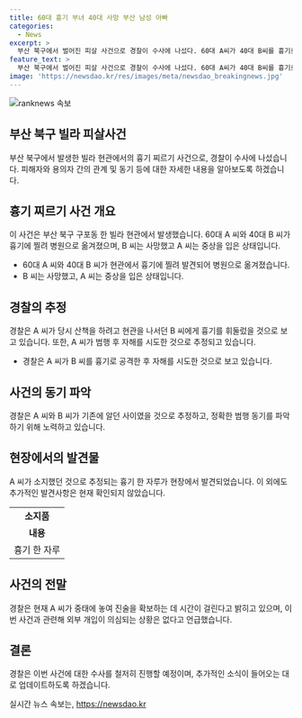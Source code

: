 ```yaml
---
title: 60대 흉기 부녀 40대 사망 부산 남성 아빠
categories:
  - News
excerpt: >
  부산 북구에서 벌어진 피살 사건으로 경찰이 수사에 나섰다. 60대 A씨가 40대 B씨를 흉기로 찔러 숨지게 한 후 자해를 시도한 것으로 보인다. B씨의 딸이 아버지를 발견하고 신고했으며, A씨는 의식을 잃은 상태로 발견됐다. 경찰은 두 사람이 기존에 알고 있던 관계였다고 밝혀내고 있으며, 동기 등을 조사 중이다. 현장에서는 A씨의 소지품으로 추정되는 흉기가 발견됐다. 계속된 수사로 정보가 추가될 예정이며, 다른 개입된 인물은 확인되지 않았다. 
feature_text: >
  부산 북구에서 벌어진 피살 사건으로 경찰이 수사에 나섰다. 60대 A씨가 40대 B씨를 흉기로 찔러 숨지게 한 후 자해를 시도한 것으로 보인다. B씨의 딸이 아버지를 발견하고 신고했으며, A씨는 의식을 잃은 상태로 발견됐다. 경찰은 두 사람이 기존에 알고 있던 관계였다고 밝혀내고 있으며, 동기 등을 조사 중이다. 현장에서는 A씨의 소지품으로 추정되는 흉기가 발견됐다. 계속된 수사로 정보가 추가될 예정이며, 다른 개입된 인물은 확인되지 않았다. 
image: 'https://newsdao.kr/res/images/meta/newsdao_breakingnews.jpg'
---
```


<p><img src="https://newsdao.kr/res/images/meta/newsdao_breakingnews.jpg" alt="ranknews 속보" /></p>

<h2 data-ke-size="size26">부산 북구 빌라 피살사건</h2>

<p data-ke-size="size16">부산 북구에서 발생한 빌라 현관에서의 흉기 찌르기 사건으로, 경찰이 수사에 나섰습니다. 피해자와 용의자 간의 관계 및 동기 등에 대한 자세한 내용을 알아보도록 하겠습니다.</p>

<h2 data-ke-size="size24">흉기 찌르기 사건 개요</h2>

<p data-ke-size="size16">이 사건은 부산 북구 구포동 한 빌라 현관에서 발생했습니다. 60대 A 씨와 40대 B 씨가 흉기에 찔려 병원으로 옮겨졌으며, B 씨는 사망했고 A 씨는 중상을 입은 상태입니다.</p>

<ul>
  <li>60대 A 씨와 40대 B 씨가 현관에서 흉기에 찔려 발견되어 병원으로 옮겨졌습니다.</li>
  <li>B 씨는 사망했고, A 씨는 중상을 입은 상태입니다.</li>
</ul>

<h2 data-ke-size="size24">경찰의 추정</h2>

<p data-ke-size="size16">경찰은 A 씨가 당시 산책을 하려고 현관을 나서던 B 씨에게 흉기를 휘둘렀을 것으로 보고 있습니다. 또한, A 씨가 범행 후 자해를 시도한 것으로 추정되고 있습니다.</p>

<ul>
  <li>경찰은 A 씨가 B 씨를 흉기로 공격한 후 자해를 시도한 것으로 보고 있습니다.</li>
</ul>

<h2 data-ke-size="size24">사건의 동기 파악</h2>

<p data-ke-size="size16">경찰은 A 씨와 B 씨가 기존에 알던 사이였을 것으로 추정하고, 정확한 범행 동기를 파악하기 위해 노력하고 있습니다.</p>

<h2 data-ke-size="size24">현장에서의 발견물</h2>

<p data-ke-size="size16">A 씨가 소지했던 것으로 추정되는 흉기 한 자루가 현장에서 발견되었습니다. 이 외에도 추가적인 발견사항은 현재 확인되지 않았습니다.</p>

<table>
  <tr>
    <td style="text-align: center; height: 17px;"><b>소지품</b></td>
  </tr>
  <tr>
    <td style="text-align: center; height: 17px;"><b>내용</b></td>
  </tr>
  <tr>
    <td style="text-align: center; height: 17px;">흉기 한 자루</td>
  </tr>
</table>

<h2 data-ke-size="size24">사건의 전말</h2>

<p data-ke-size="size16">경찰은 현재 A 씨가 중태에 놓여 진술을 확보하는 데 시간이 걸린다고 밝히고 있으며, 이번 사건과 관련해 외부 개입이 의심되는 상황은 없다고 언급했습니다.</p>

<h2 data-ke-size="size24">결론</h2>

<p data-ke-size="size16">경찰은 이번 사건에 대한 수사를 철저히 진행할 예정이며, 추가적인 소식이 들어오는 대로 업데이트하도록 하겠습니다.</p>
실시간 뉴스 속보는, <a href="https://newsdao.kr" rel="dofollow">https://newsdao.kr</a>


